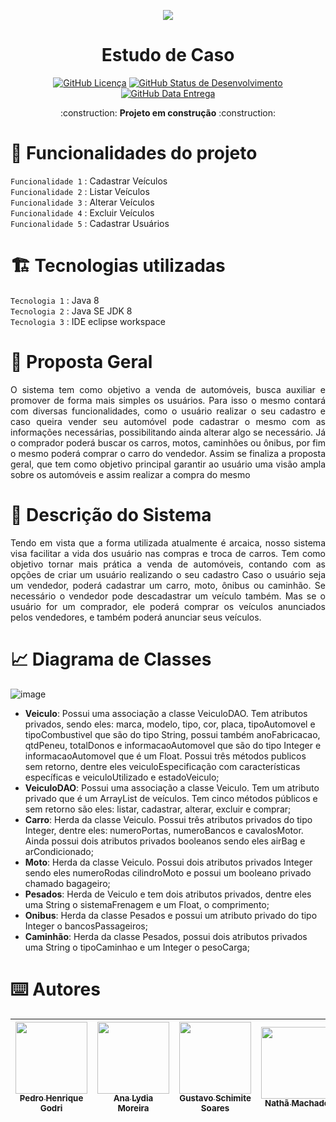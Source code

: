 <p align="center">
  <img ![Estudo De Caso - Java] src="https://user-images.githubusercontent.com/86849487/199125703-dd54fe0c-7169-466d-b38a-0555d8f9a44f.png">
</p>

<h1 align="center"> Estudo de Caso </h1>

<p align="center"><a href="https://github.com/pedrogodri/estudo-de-caso/blob/main/LICENSE"><img alt="GitHub Licença" src="https://img.shields.io/badge/License-CC0--1.0-blue"></a>
<a href="https://github.com/pedrogodri/estudo-de-caso/blob/main/STATUS"><img alt="GitHub Status de Desenvolvimento" src="https://img.shields.io/badge/Status-Desenvolvimento-blue"></a>
<a href="https://github.com/pedrogodri/estudo-de-caso/blob/main/RELEASE-DATE"><img alt="GitHub Data Entrega" src="https://img.shields.io/badge/Release%20Date-Dezembro-blue"></a></p>
<p align="center"> :construction: <b>Projeto em construção</b> :construction: </p>

# :hammer: Funcionalidades do projeto
`Funcionalidade 1` : Cadastrar Veículos</br>
`Funcionalidade 2` : Listar Veículos</br>
`Funcionalidade 3` : Alterar Veículos</br>
`Funcionalidade 4` : Excluir Veículos</br> 
`Funcionalidade 5` : Cadastrar Usuários</br>

# 🏗️ Tecnologias utilizadas
`Tecnologia 1` : Java 8</br>
`Tecnologia 2` : Java SE JDK 8</br>
`Tecnologia 3` : IDE eclipse workspace</br>

# 📝 Proposta Geral
<p align="justify">O sistema tem como objetivo a venda de automóveis, busca auxiliar e promover de forma mais simples os usuários. Para isso o mesmo contará com diversas funcionalidades, como o usuário realizar o seu cadastro e caso queira vender seu automóvel pode cadastrar o mesmo com as informações necessárias, possibilitando ainda alterar algo se necessário. Já o comprador poderá buscar os carros, motos, caminhões ou ônibus, por fim o mesmo poderá comprar o carro do vendedor. Assim se finaliza a proposta geral, que tem como objetivo principal garantir ao usuário uma visão ampla sobre os automóveis e assim realizar a compra do mesmo</p>

# 📃 Descrição do Sistema
<p align="justify">Tendo em vista que a forma utilizada atualmente é arcaica, nosso sistema visa facilitar a vida dos usuário nas compras e troca de carros. Tem como objetivo tornar mais prática a venda de automóveis, contando com as opções de criar um usuário realizando o seu cadastro Caso o usuário seja um vendedor, poderá cadastrar um carro, moto, ônibus ou caminhão. Se necessário o vendedor pode descadastrar um veículo também. Mas se o usuário for um comprador, ele poderá comprar os veículos anunciados pelos vendedores, e também poderá anunciar seus veículos.</p>

# 📈 Diagrama de Classes
<p align="center">

![image](https://user-images.githubusercontent.com/95860101/204069700-f074fd2d-c5fa-4f24-8319-aa0e3b77028f.png)


</p>
<ul>
  <li><b>Veiculo</b>: Possui uma associação a classe VeiculoDAO. Tem atributos privados, sendo eles: marca, modelo, tipo, cor, placa, tipoAutomovel e tipoCombustivel que são do tipo String, possui também anoFabricacao, qtdPeneu, totalDonos e informacaoAutomovel que são do tipo Integer e informacaoAutomovel que é um Float. Possui três métodos publicos sem retorno, dentre eles veiculoEspecificação com características específicas e veiculoUtilizado e estadoVeiculo;
  <li><b>VeiculoDAO</b>: Possui uma associação a classe Veiculo. Tem um atributo privado que é um ArrayList de veículos. Tem cinco métodos públicos e sem retorno são eles: listar, cadastrar, alterar, excluir e comprar;
  <li><b>Carro</b>: Herda da classe Veiculo. Possui três atributos privados do tipo Integer, dentre eles: numeroPortas, numeroBancos e cavalosMotor. Ainda possui dois atributos privados booleanos sendo eles airBag e arCondicionado;
  <li><b>Moto</b>: Herda da classe Veiculo. Possui dois atributos privados Integer sendo eles numeroRodas cilindroMoto e possui um booleano privado chamado bagageiro;
  <li><b>Pesados</b>: Herda de Veiculo e tem dois atributos privados, dentre eles uma String o sistemaFrenagem e um Float, o comprimento;
  <li><b>Onibus</b>: Herda da classe Pesados e possui um atributo privado do tipo Integer o bancosPassageiros;
  <li><b>Caminhão</b>: Herda da classe Pesados, possui dois atributos privados uma String o tipoCaminhao e um Integer o pesoCarga;
</ul>


# ⌨️ Autores
| [<img src="https://avatars.githubusercontent.com/u/86849487?v=4" width=115><br><sub>Pedro Henrique Godri</sub>](https://github.com/pedrogodri) |  [<img src="https://avatars.githubusercontent.com/u/92491382?s=100&v=4" width=115><br><sub>Ana Lydia Moreira</sub>](https://github.com/anamoreiradevs) |  [<img src="https://avatars.githubusercontent.com/u/55857430?s=100&v=4" width=115><br><sub>Gustavo Schimite Soares</sub>](https://github.com/schimitegusta) |  [<img src="https://avatars.githubusercontent.com/u/72774799?s=100&v=4" width=115><br><sub>Nathã Machado</sub>](https://github.com/Nathamachadobeck) | [<img src="https://avatars.githubusercontent.com/u/113642670?v=4" width=115><br><sub>Pedro Henrique Evers</sub>](https://github.com/PHEvers) |
| :---: | :---: | :---: | :---: | :---:
